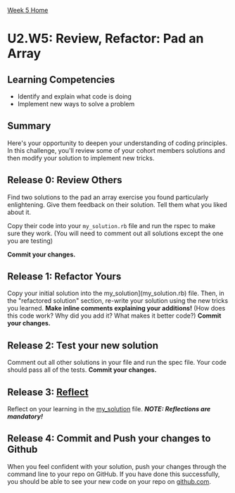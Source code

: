 [Week 5 Home](../../)

# U2.W5: Review, Refactor: Pad an Array

## Learning Competencies
- Identify and explain what code is doing
- Implement new ways to solve a problem

## Summary
Here's your opportunity to deepen your understanding of coding principles. In this challenge, you'll review some of your cohort members solutions and then modify your solution to implement new tricks.

## Release 0: Review Others
Find two solutions to the pad an array exercise you found particularly enlightening. Give them feedback on their solution. Tell them what you liked about it.

Copy their code into your `my_solution.rb` file and run the rspec to make sure they work. (You will need to comment out all solutions except the one you are testing)

**Commit your changes.**

## Release 1: Refactor Yours
Copy your initial solution into the my_solution](my_solution.rb) file. Then, in the "refactored solution" section, re-write your solution using the new tricks you learned.
**Make inline comments explaining your additions!** (How does this code work?  Why did you add it? What makes it better code?)
**Commit your changes.**

## Release 2: Test your new solution
Comment out all other solutions in your file and run the spec file. Your code should pass all of the tests.
**Commit your changes.**

## Release 3: [Reflect](https://github.com/Devbootcamp/phase-0-handbook/blob/master/coding-references/reflection-guidelines.md)
Reflect on your learning in the [my_solution](my_solution.rb) file.
***NOTE: Reflections are mandatory!***

## Release 4: Commit and Push your changes to Github
When you feel confident with your solution, push your changes through the command line to your repo on GitHub.
If you have done this successfully, you should be able to see your new code on your repo on [github.com](https://github.com).
